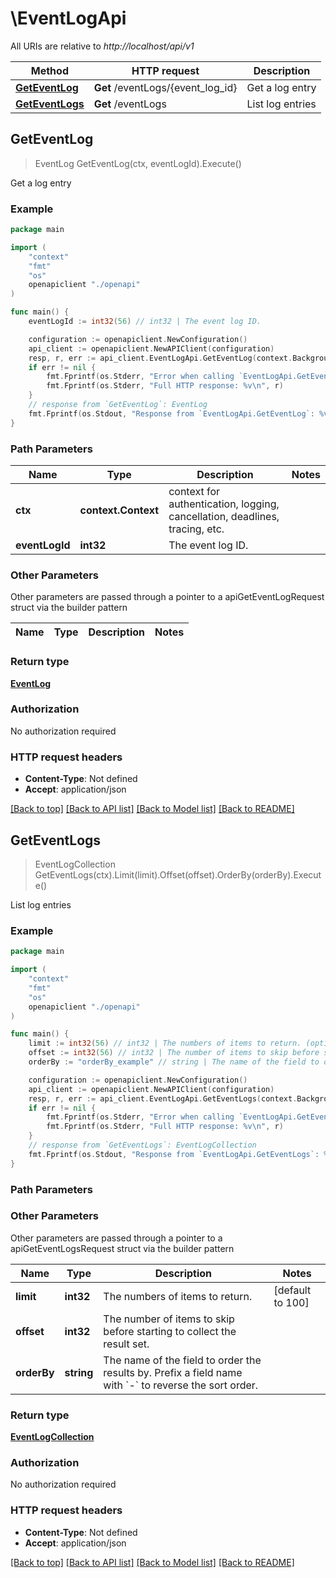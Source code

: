 # \EventLogApi

All URIs are relative to *http://localhost/api/v1*

Method | HTTP request | Description
------------- | ------------- | -------------
[**GetEventLog**](EventLogApi.md#GetEventLog) | **Get** /eventLogs/{event_log_id} | Get a log entry
[**GetEventLogs**](EventLogApi.md#GetEventLogs) | **Get** /eventLogs | List log entries



## GetEventLog

> EventLog GetEventLog(ctx, eventLogId).Execute()

Get a log entry

### Example

```go
package main

import (
    "context"
    "fmt"
    "os"
    openapiclient "./openapi"
)

func main() {
    eventLogId := int32(56) // int32 | The event log ID.

    configuration := openapiclient.NewConfiguration()
    api_client := openapiclient.NewAPIClient(configuration)
    resp, r, err := api_client.EventLogApi.GetEventLog(context.Background(), eventLogId).Execute()
    if err != nil {
        fmt.Fprintf(os.Stderr, "Error when calling `EventLogApi.GetEventLog``: %v\n", err)
        fmt.Fprintf(os.Stderr, "Full HTTP response: %v\n", r)
    }
    // response from `GetEventLog`: EventLog
    fmt.Fprintf(os.Stdout, "Response from `EventLogApi.GetEventLog`: %v\n", resp)
}
```

### Path Parameters


Name | Type | Description  | Notes
------------- | ------------- | ------------- | -------------
**ctx** | **context.Context** | context for authentication, logging, cancellation, deadlines, tracing, etc.
**eventLogId** | **int32** | The event log ID. | 

### Other Parameters

Other parameters are passed through a pointer to a apiGetEventLogRequest struct via the builder pattern


Name | Type | Description  | Notes
------------- | ------------- | ------------- | -------------


### Return type

[**EventLog**](EventLog.md)

### Authorization

No authorization required

### HTTP request headers

- **Content-Type**: Not defined
- **Accept**: application/json

[[Back to top]](#) [[Back to API list]](../README.md#documentation-for-api-endpoints)
[[Back to Model list]](../README.md#documentation-for-models)
[[Back to README]](../README.md)


## GetEventLogs

> EventLogCollection GetEventLogs(ctx).Limit(limit).Offset(offset).OrderBy(orderBy).Execute()

List log entries



### Example

```go
package main

import (
    "context"
    "fmt"
    "os"
    openapiclient "./openapi"
)

func main() {
    limit := int32(56) // int32 | The numbers of items to return. (optional) (default to 100)
    offset := int32(56) // int32 | The number of items to skip before starting to collect the result set. (optional)
    orderBy := "orderBy_example" // string | The name of the field to order the results by. Prefix a field name with `-` to reverse the sort order.  (optional)

    configuration := openapiclient.NewConfiguration()
    api_client := openapiclient.NewAPIClient(configuration)
    resp, r, err := api_client.EventLogApi.GetEventLogs(context.Background()).Limit(limit).Offset(offset).OrderBy(orderBy).Execute()
    if err != nil {
        fmt.Fprintf(os.Stderr, "Error when calling `EventLogApi.GetEventLogs``: %v\n", err)
        fmt.Fprintf(os.Stderr, "Full HTTP response: %v\n", r)
    }
    // response from `GetEventLogs`: EventLogCollection
    fmt.Fprintf(os.Stdout, "Response from `EventLogApi.GetEventLogs`: %v\n", resp)
}
```

### Path Parameters



### Other Parameters

Other parameters are passed through a pointer to a apiGetEventLogsRequest struct via the builder pattern


Name | Type | Description  | Notes
------------- | ------------- | ------------- | -------------
 **limit** | **int32** | The numbers of items to return. | [default to 100]
 **offset** | **int32** | The number of items to skip before starting to collect the result set. | 
 **orderBy** | **string** | The name of the field to order the results by. Prefix a field name with &#x60;-&#x60; to reverse the sort order.  | 

### Return type

[**EventLogCollection**](EventLogCollection.md)

### Authorization

No authorization required

### HTTP request headers

- **Content-Type**: Not defined
- **Accept**: application/json

[[Back to top]](#) [[Back to API list]](../README.md#documentation-for-api-endpoints)
[[Back to Model list]](../README.md#documentation-for-models)
[[Back to README]](../README.md)

